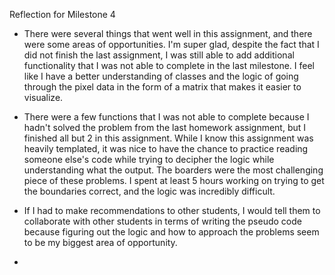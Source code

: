 Reflection for Milestone 4

* There were several things that went well in this assignment, and there were some areas of opportunities.
I'm super glad, despite the fact that I did not finish the last assignment, I was still able to add additional functionality
that I was not able to complete in the last milestone. I feel like I have a better understanding of classes and the logic of going 
through the pixel data in the form of a matrix that makes it easier to visualize. 

* There were a few functions that I was not able to complete because I hadn't solved the problem 
from the last homework assignment, but I finished all but 2 in this assignment. While I know this 
assignment was heavily templated, it was nice to have the chance to practice reading someone
else's code while trying to decipher the logic while understanding what the output. The boarders were 
the most challenging piece of these problems. I spent at least 5 hours working on trying to 
get the boundaries correct, and the logic was incredibly difficult. 

* If I had to make recommendations to other students, I would tell them to collaborate with 
other students in terms of writing the pseudo code because figuring out the logic and how to approach
the problems seem to be my biggest area of opportunity. 





*
